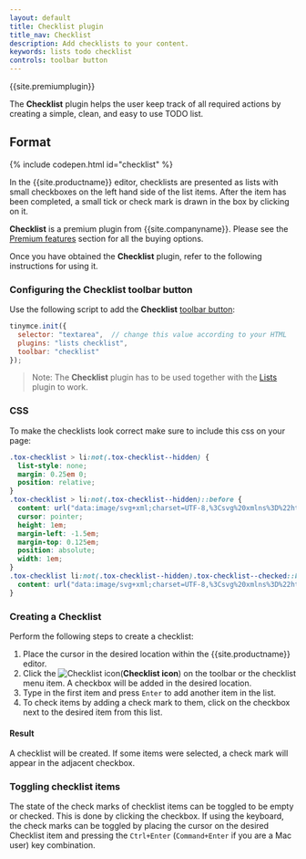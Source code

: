```yaml
---
layout: default
title: Checklist plugin
title_nav: Checklist
description: Add checklists to your content.
keywords: lists todo checklist
controls: toolbar button
---
```


{{site.premiumplugin}}

The **Checklist** plugin helps the user keep track of all required actions by creating a simple, clean, and easy to use TODO list.

## Format

{% include codepen.html id="checklist" %}

In the {{site.productname}} editor, checklists are presented as lists with small checkboxes on the left hand side of the list items. After the item has been completed, a small tick or check mark is drawn in the box by clicking on it.

**Checklist** is a premium plugin from {{site.companyname}}. Please see the [Premium features]({{site.baseurl}}/enterprise/tiny-comments/) section for all the buying options.

Once you have obtained the **Checklist** plugin, refer to the following instructions for using it.

### Configuring the Checklist toolbar button

Use the following script to add the **Checklist** [toolbar button]({{site.baseurl}}/ui-components/toolbarbuttons/):

```js
tinymce.init({
  selector: "textarea",  // change this value according to your HTML
  plugins: "lists checklist",
  toolbar: "checklist"
});
```

> Note: The **Checklist** plugin has to be used together with the [Lists]({{site.baseurl}}/plugins/lists/) plugin to work.

### CSS

To make the checklists look correct make sure to include this css on your page:

```css
.tox-checklist > li:not(.tox-checklist--hidden) {
  list-style: none;
  margin: 0.25em 0;
  position: relative;
}
.tox-checklist > li:not(.tox-checklist--hidden)::before {
  content: url("data:image/svg+xml;charset=UTF-8,%3Csvg%20xmlns%3D%22http%3A%2F%2Fwww.w3.org%2F2000%2Fsvg%22%20width%3D%2216%22%20height%3D%2216%22%20viewBox%3D%220%200%2016%2016%22%3E%3Cg%20id%3D%22checklist-unchecked%22%20fill%3D%22none%22%20fill-rule%3D%22evenodd%22%3E%3Crect%20id%3D%22Rectangle%22%20width%3D%2215%22%20height%3D%2215%22%20x%3D%22.5%22%20y%3D%22.5%22%20fill-rule%3D%22nonzero%22%20stroke%3D%22%234C4C4C%22%20rx%3D%222%22%2F%3E%3C%2Fg%3E%3C%2Fsvg%3E%0A");
  cursor: pointer;
  height: 1em;
  margin-left: -1.5em;
  margin-top: 0.125em;
  position: absolute;
  width: 1em;
}
.tox-checklist li:not(.tox-checklist--hidden).tox-checklist--checked::before {
  content: url("data:image/svg+xml;charset=UTF-8,%3Csvg%20xmlns%3D%22http%3A%2F%2Fwww.w3.org%2F2000%2Fsvg%22%20width%3D%2216%22%20height%3D%2216%22%20viewBox%3D%220%200%2016%2016%22%3E%3Cg%20id%3D%22checklist-checked%22%20fill%3D%22none%22%20fill-rule%3D%22evenodd%22%3E%3Crect%20id%3D%22Rectangle%22%20width%3D%2216%22%20height%3D%2216%22%20fill%3D%22%234099FF%22%20fill-rule%3D%22nonzero%22%20rx%3D%222%22%2F%3E%3Cpath%20id%3D%22Path%22%20fill%3D%22%23FFF%22%20fill-rule%3D%22nonzero%22%20d%3D%22M11.5703186%2C3.14417309%20C11.8516238%2C2.73724603%2012.4164781%2C2.62829933%2012.83558%2C2.89774797%20C13.260121%2C3.17069355%2013.3759736%2C3.72932262%2013.0909105%2C4.14168582%20L7.7580587%2C11.8560195%20C7.43776896%2C12.3193404%206.76483983%2C12.3852142%206.35607322%2C11.9948725%20L3.02491697%2C8.8138662%20C2.66090143%2C8.46625845%202.65798871%2C7.89594698%203.01850234%2C7.54483354%20C3.373942%2C7.19866177%203.94940006%2C7.19592841%204.30829608%2C7.5386474%20L6.85276923%2C9.9684299%20L11.5703186%2C3.14417309%20Z%22%2F%3E%3C%2Fg%3E%3C%2Fsvg%3E%0A");
}
```

### Creating a Checklist

Perform the following steps to create a checklist:

1. Place the cursor in the desired location within the {{site.productname}} editor.
1. Click the ![**Checklist icon**]({{site.baseurl}}/images/icons/checklist.svg)(**Checklist icon**) on the toolbar or the checklist menu item. A checkbox will be added in the desired location.
1. Type in the first item and press `Enter` to add another item in the list.
1. To check items by adding a check mark to them, click on the checkbox next to the desired item from this list.

#### Result

A checklist will be created. If some items were selected, a check mark will appear in the adjacent checkbox.

### Toggling checklist items

The state of the check marks of checklist items can be toggled to be empty or checked. This is done by clicking the checkbox. If using the keyboard, the check marks can be toggled by placing the cursor on the desired Checklist item and pressing the `Ctrl+Enter` (`Command+Enter` if you are a Mac user) key combination.

